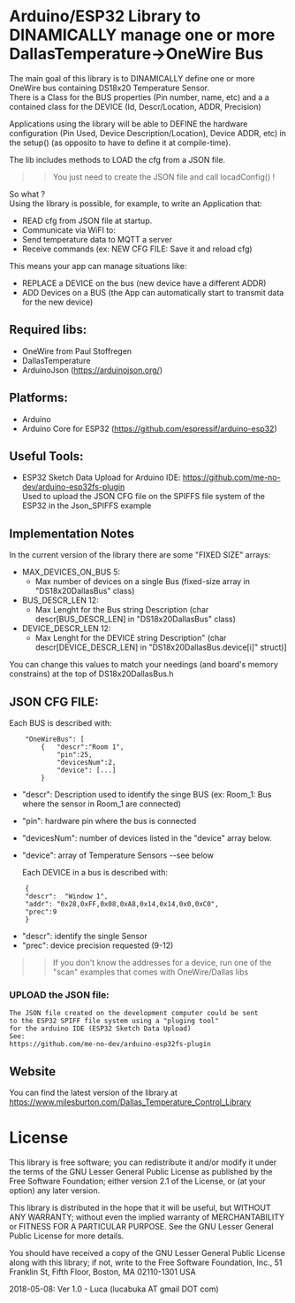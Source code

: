 # Arduino/ESP32 Library to DINAMICALLY manage one or more DallasTemperature->OneWire Bus


The main goal of this library is to DINAMICALLY define one or more 
OneWire bus containing DS18x20 Temperature Sensor.  
There is a Class for the BUS properties (Pin number, name, etc) and a
a contained class for the DEVICE (Id, Descr/Location, ADDR, Precision)

Applications using the library will be able to DEFINE the hardware 
configuration (Pin Used, Device Description/Location), Device ADDR, etc) 
in the setup() (as opposito to have to define it at compile-time).

The lib includes methods to LOAD the cfg from a JSON file.
>> You just need to create the JSON file and call locadConfig() !
	
So what ?  
Using the library is possible, for example, to write an Application that:
- READ cfg from JSON file at startup.
- Communicate via WiFI to:
- Send temperature data to MQTT a server	
- Receive commands (ex: NEW CFG FILE: Save it and reload cfg)

This means your app can manage situations like:  
- REPLACE a DEVICE on the bus (new device have a different ADDR)
- ADD Devices on a BUS (the App can automatically start to transmit data for the new device)


## Required libs:
 - OneWire from Paul Stoffregen
 - DallasTemperature
 - ArduinoJson (https://arduinojson.org/)
		

## Platforms:
- Arduino 
- Arduino Core for ESP32 (https://github.com/espressif/arduino-esp32)


## Useful Tools:
 - ESP32 Sketch Data Upload for Arduino IDE:
    https://github.com/me-no-dev/arduino-esp32fs-plugin  
    Used to upload the JSON CFG file on the SPIFFS file system of the ESP32 in the Json_SPIFFS example  


## Implementation Notes

In the current version of the library there are some "FIXED SIZE" arrays:

- MAX_DEVICES_ON_BUS 5:
    - Max number of devices on a single Bus (fixed-size array in "DS18x20DallasBus" class) 
- BUS_DESCR_LEN 12:
    - Max Lenght for the Bus string Description (char descr[BUS_DESCR_LEN] in "DS18x20DallasBus" class)
- DEVICE_DESCR_LEN 12:
    - Max Lenght for the DEVICE string Description" (char descr[DEVICE_DESCR_LEN] in "DS18x20DallasBus.device[i]" struct)] 

You can change this values to match your needings (and board's memory constrains) at the top of DS18x20DallasBus.h



## JSON CFG FILE:  

  Each BUS is described with:  
```
    "OneWireBus": [
		{	"descr":"Room 1",
			"pin":25,
			"devicesNum":2,
			"device": [...]
        }
```
- "descr": Description used to identify the singe BUS (ex: Room_1: Bus where the sensor in Room_1 are connected)  
- "pin": hardware pin where the bus is connected   
- "devicesNum": number of devices listed in the "device" array below.  
- "device": array of Temperature Sensors --see below  



  Each DEVICE in a bus is described with:  
```
    {  
    "descr":  "Window 1",  
    "addr": "0x28,0xFF,0x08,0xA8,0x14,0x14,0x0,0xC0",  
    "prec":9  
    }  
```
- "descr": identify the single Sensor  
- "prec": device precision requested (9-12)  
>>    If you don't know the addresses for a device, run one of the   
>>    "scan" examples that comes with OneWire/Dallas libs  


### UPLOAD the JSON file:  
    The JSON file created on the development computer could be sent   
    to the ESP32 SPIFF file system using a "pluging tool"   
    for the arduino IDE (ESP32 Sketch Data Upload)  
    See:   
    https://github.com/me-no-dev/arduino-esp32fs-plugin   



## Website


You can find the latest version of the library at
https://www.milesburton.com/Dallas_Temperature_Control_Library

# License

This library is free software; you can redistribute it and/or
modify it under the terms of the GNU Lesser General Public
License as published by the Free Software Foundation; either
version 2.1 of the License, or (at your option) any later version.

This library is distributed in the hope that it will be useful,
but WITHOUT ANY WARRANTY; without even the implied warranty of
MERCHANTABILITY or FITNESS FOR A PARTICULAR PURPOSE.  See the GNU
Lesser General Public License for more details.

You should have received a copy of the GNU Lesser General Public
License along with this library; if not, write to the Free Software
Foundation, Inc., 51 Franklin St, Fifth Floor, Boston, MA  02110-1301  USA



2018-05-08: Ver 1.0 - Luca (lucabuka AT gmail DOT com)



